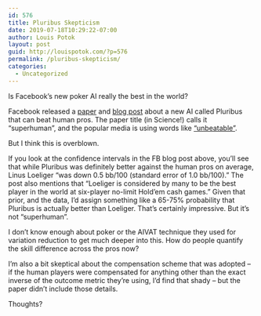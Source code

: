 ```yaml
---
id: 576
title: Pluribus Skepticism
date: 2019-07-18T10:29:22-07:00
author: Louis Potok
layout: post
guid: http://louispotok.com/?p=576
permalink: /pluribus-skepticism/
categories:
  - Uncategorized
---
```

Is Facebook’s new poker AI really the best in the world?

Facebook released a <a href="https://science.sciencemag.org/content/early/2019/07/10/science.aay2400" rel="nofollow">paper</a> and <a href="https://ai.facebook.com/blog/pluribus-first-ai-to-beat-pros-in-6-player-poker/" rel="nofollow">blog post</a> about a new AI called Pluribus that can beat human pros. The paper title (in Science!) calls it “superhuman”, and the popular media is using words like <a href="https://www.polygon.com/2019/7/14/20693903/unbeatable-poker-bot-ai-pluribus-facebook-carnegie-mellon-journal-science" rel="nofollow">“unbeatable”</a>.

But I think this is overblown.

If you look at the confidence intervals in the FB blog post above, you’ll see that while Pluribus was definitely better against the human pros on average, Linus Loeliger “was down 0.5 bb/100 (standard error of 1.0 bb/100).” The post also mentions that “Loeliger is considered by many to be the best player in the world at six-player no-limit Hold’em cash games.” Given that prior, and the data, I’d assign something like a 65-75% probability that Pluribus is actually better than Loeliger. That’s certainly impressive. But it’s not “superhuman”.

I don’t know enough about poker or the AIVAT technique they used for variation reduction to get much deeper into this. How do people quantify the skill difference across the pros now?

I’m also a bit skeptical about the compensation scheme that was adopted – if the human players were compensated for anything other than the exact inverse of the outcome metric they’re using, I’d find that shady – but the paper didn’t include those details.

Thoughts?